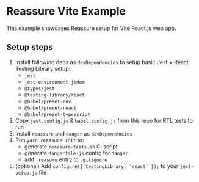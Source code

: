 # Reassure Vite Example

This example showcases Reassure setup for Vite React.js web app.

## Setup steps

1. Install following deps as `devDependencies` to setup basic Jest + React Testing Library setup:
   * `jest`
   * `jest-environment-jsdom`
   * `@types/jest`
   * `@testing-library/react`
   * `@babel/preset-env`
   * `@babel/preset-react`
   * `@babel/preset-typescript`   
2. Copy `jest.config.js` & `babel.config.js` from this repo for RTL tests to run
3. Install `reassure` and `danger` as `devDependencies`
4. Run `yarn reassure init` to:
   * generate `reassure-tests.sh` CI script 
   * generate `dangerfile.js` config for `danger`
   * add `.reasure` entry to `.gitignore`
5. (optional) Add `configure({ testingLibrary: 'react' });` to your `jest-setup.js` file
